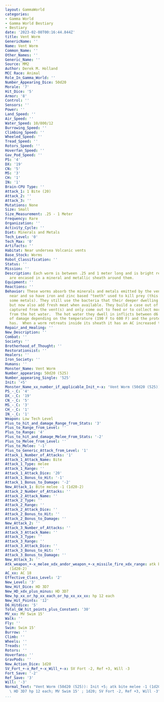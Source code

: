 ```yaml
---
layout: GammaWorld
categories:
- Gamma World
- Gamma World Bestiary
- Bestiary
date: '2023-02-08T00:16:44.844Z'
title: Vent Worm
GenericName: ''
Name: Vent Worm
Common_Name: ''
Other_Names: ''
Generic_Name: ''
Source: MM2
Author: Derek M. Holland
MCC Race: Animal
Role_In_Gamma_World: ''
Number_Appearing_Dice: 50d20
Morale: '7'
Hit_Dice: '5'
Armor: '8'
Control: ''
Sensors: ''
Power: ''
Land_Speed: ''
Air_Speed: ''
Water_Speed: 10/800/12
Burrowing_Speed: ''
Climbing_Speed: ''
Wheeled_Speed: ''
Tread_Speed: ''
Rotors_Speed: ''
Hoverfan_Speed: ''
Gav_Pod_Speed: ''
PS: '4'
DX: '19'
CN: '5'
MS: '3'
CH: '1'
IN: '1'
Brain-CPU Type: ''
Attack_1: 1 Bite (20)
Attack_2: ''
Attack_3: ''
Mutations: None
Size: Small
Size_Measurement: .25 - 1 Meter
Frequency: Rare
Organization: ''
Activity_Cycle: ''
Diet: Minerals and Metals
Tech_Level: '0'
Tech_Max: '0'
Artifacts: ''
Habitat: Near undersea Volcanic vents
Base_Stock: Worms
Robot_Classification: ''
Status: ''
Mission: ''
Description: Each worm is between .25 and 1 meter long and is bright red in color.  They
  are encased in a mineral and metallic sheath around them.
Equipment: ''
Reactions: ''
Behavior: These worms absorb the minerals and metals emitted by the vents they live
  near and so have iron and zinc based "teeth" used to kill prey (this can rip through
  some metals). They still use the bacteria that their deeper dwelling cousins use,
  but now also add fresh meat when available. They build a case out of the metals
  captured from the vent(s) and only come out to feed or to collect more nutrients
  from the hot water.  The hot water they dwell in inflicts between d6 and 6d10 points
  of damage depending on the temperature (190 F to 600 F) and the protection the diver
  has.  When a worm retreats inside its sheath it has an AC increased to 5.
Repair_and_Healing: ''
New_Description: ''
Combat: ''
Society: ''
Brotherhood_of_Thought: ''
Restorationsist: ''
Healers: ''
Iron_Society: ''
Humans: ''
Monster_Name: Vent Worm
Number_appearing: 50d20 (525)
Number_appearing_Single: '525'
Init: '+5'
Monster_Name_xx_number_if_applicable_Init_+-x: 'Vent Worm (50d20 (525)): Init +5'
PS_-_C: '4'
DX_-_C: '19'
CN_-_C: '5'
MS_-_C: '3'
CH_-_C: '1'
IN_-_C: '1'
Weapon: Low Tech Level
Plus_to_hit_and_damage_Range_from_Stats: '3'
Plus_to_Range_from_Level: ''
Plus_to_Range: '4'
Plus_to_hit_and_damage_Melee_From_Stats: '-2'
Plus_to_Melee_from_Level: ''
Plus_to_Melee: '-1'
Plus_to_Generic_Attack_from_Level: '1'
Attack_1_Number_of_Attacks: '1'
Attack_1_Attack_Name: Bite
Attack_1_Type: melee
Attack_1_Range: ''
Attack_1_Attack_Dice: '20'
Attack_1_Bonus_to_Hit: '-1'
Attack_1_Bonus_to_Damage: '-2'
New_Attack_1: Bite melee -1 (1d20-2)
Attack_2_Number_of_Attacks: ''
Attack_2_Attack_Name: ''
Attack_2_Type: ''
Attack_2_Range: ''
Attack_2_Attack_Dice: ''
Attack_2_Bonus_to_Hit: ''
Attack_2_Bonus_to_Damage: ''
New_Attack_2: ''
Attack_3_Number_of_Attacks: ''
Attack_3_Attack_Name: ''
Attack_3_Type: ''
Attack_3_Range: ''
Attack_3_Attack_Dice: ''
Attack_3_Bonus_to_Hit: ''
Attack_3_Bonus_to_Damage: ''
New_Attack_3: ''
Atk_weapon_+-x_melee_xdx_andor_weapon_+-x_missile_fire_xdx_range: atk bite melee -1
  (1d20-2)
AC_xx: AC 18
Effective_Class_Level: '2'
New_Level: '3'
New_Hit_Dice: HD 3D7
New_HD_xdx_plus_minus: HD 3D7
New_hp_xx_or_hp_xx_each_or_hp_xx_xx_xx: hp 12 each
New_Hit_Points: '12'
D6_Hitdice: '5'
Total_GW_hit_points_plus_Constant: '30'
MV_xx: MV Swim 15'
Walk: ''
Fly: ''
Swim: Swim 15'
Burrow: ''
Climb: ''
Wheels: ''
Treads: ''
Rotors: ''
Hoverfans: ''
GravPods: ''
New_Action_Dice: 1d20
SV_Fort_+-x_Ref_+-x_Will_+-x: SV Fort -2, Ref +3, Will -3
Fort_Save: '-2'
Ref_Save: '3'
Will: '-3'
Normal_Text: "Vent Worm (50d20 (525)): Init +5; atk bite melee -1 (1d20-2); AC 18;\
  \ HD 3D7 hp 12 each; MV Swim 15' ; 1d20; SV Fort -2, Ref +3, Will -3"
...
```

